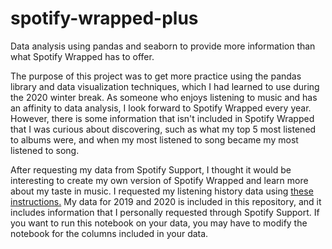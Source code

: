# spotify-wrapped-plus
Data analysis using pandas and seaborn to provide more information than what Spotify Wrapped has to offer.

The purpose of this project was to get more practice using the pandas library and data visualization techniques, which I had learned to use during the 2020 winter break. As someone who enjoys listening to music and has an affinity to data analysis, I look forward to Spotify Wrapped every year. However, there is some information that isn't included in Spotify Wrapped that I was curious about discovering, such as what my top 5 most listened to albums were, and when my most listened to song became my most listened to song.

After requesting my data from Spotify Support, I thought it would be interesting to create my own version of Spotify Wrapped and learn more about my taste in music. I requested my listening history data using [these instructions.](https://www.makeuseof.com/tag/download-privacy-data-spotify/) My data for 2019 and 2020 is included in this repository, and it includes information that I personally requested through Spotify Support. If you want to run this notebook on your data, you may have to modify the notebook for the columns included in your data.
